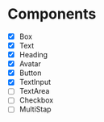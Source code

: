 # Components

- [x] Box
- [x] Text
- [x] Heading
- [x] Avatar
- [x] Button
- [x] TextInput
- [ ] TextArea
- [ ] Checkbox
- [ ] MultiStap
